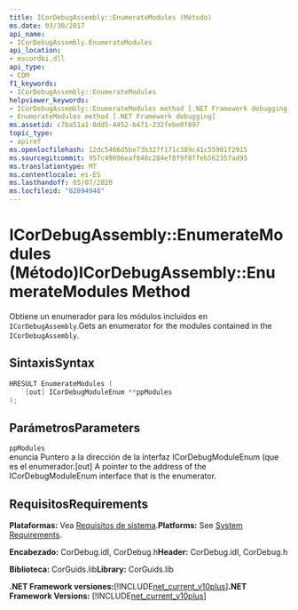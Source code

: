 ```yaml
---
title: ICorDebugAssembly::EnumerateModules (Método)
ms.date: 03/30/2017
api_name:
- ICorDebugAssembly.EnumerateModules
api_location:
- mscordbi.dll
api_type:
- COM
f1_keywords:
- ICorDebugAssembly::EnumerateModules
helpviewer_keywords:
- ICorDebugAssembly::EnumerateModules method [.NET Framework debugging]
- EnumerateModules method [.NET Framework debugging]
ms.assetid: c7ba51a1-0dd5-4452-b471-232febe0f897
topic_type:
- apiref
ms.openlocfilehash: 12dc5466d5be73b327f171c389c41c55901f2915
ms.sourcegitcommit: 957c49696eaf048c284ef8f9f8ffeb562357ad95
ms.translationtype: MT
ms.contentlocale: es-ES
ms.lasthandoff: 05/07/2020
ms.locfileid: "82894948"
---
```

# <a name="icordebugassemblyenumeratemodules-method"></a><span data-ttu-id="d0815-102">ICorDebugAssembly::EnumerateModules (Método)</span><span class="sxs-lookup"><span data-stu-id="d0815-102">ICorDebugAssembly::EnumerateModules Method</span></span>
<span data-ttu-id="d0815-103">Obtiene un enumerador para los módulos incluidos en `ICorDebugAssembly`.</span><span class="sxs-lookup"><span data-stu-id="d0815-103">Gets an enumerator for the modules contained in the `ICorDebugAssembly`.</span></span>  
  
## <a name="syntax"></a><span data-ttu-id="d0815-104">Sintaxis</span><span class="sxs-lookup"><span data-stu-id="d0815-104">Syntax</span></span>  
  
```cpp  
HRESULT EnumerateModules (  
    [out] ICorDebugModuleEnum **ppModules  
);  
```  
  
## <a name="parameters"></a><span data-ttu-id="d0815-105">Parámetros</span><span class="sxs-lookup"><span data-stu-id="d0815-105">Parameters</span></span>  
 `ppModules`  
 <span data-ttu-id="d0815-106">enuncia Puntero a la dirección de la interfaz ICorDebugModuleEnum (que es el enumerador.</span><span class="sxs-lookup"><span data-stu-id="d0815-106">[out] A pointer to the address of the ICorDebugModuleEnum interface that is the enumerator.</span></span>  
  
## <a name="requirements"></a><span data-ttu-id="d0815-107">Requisitos</span><span class="sxs-lookup"><span data-stu-id="d0815-107">Requirements</span></span>  
 <span data-ttu-id="d0815-108">**Plataformas:** Vea [Requisitos de sistema](../../get-started/system-requirements.md).</span><span class="sxs-lookup"><span data-stu-id="d0815-108">**Platforms:** See [System Requirements](../../get-started/system-requirements.md).</span></span>  
  
 <span data-ttu-id="d0815-109">**Encabezado:** CorDebug.idl, CorDebug.h</span><span class="sxs-lookup"><span data-stu-id="d0815-109">**Header:** CorDebug.idl, CorDebug.h</span></span>  
  
 <span data-ttu-id="d0815-110">**Biblioteca:** CorGuids.lib</span><span class="sxs-lookup"><span data-stu-id="d0815-110">**Library:** CorGuids.lib</span></span>  
  
 <span data-ttu-id="d0815-111">**.NET Framework versiones:**[!INCLUDE[net_current_v10plus](../../../../includes/net-current-v10plus-md.md)]</span><span class="sxs-lookup"><span data-stu-id="d0815-111">**.NET Framework Versions:** [!INCLUDE[net_current_v10plus](../../../../includes/net-current-v10plus-md.md)]</span></span>
